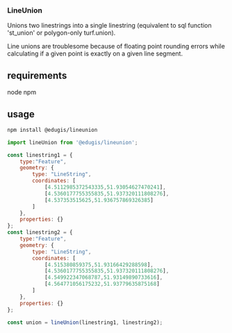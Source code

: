 ### LineUnion
Unions two linestrings into a single linestring (equivalent to sql function 'st_union' or polygon-only turf.union).

Line unions are troublesome because of floating point rounding errors while calculating if a given point is exactly on a given line segment.

## requirements
node
npm

## usage
```bash
npm install @edugis/lineunion
```
```javascript
import lineUnion from '@edugis/lineunion';

const linestring1 = {
    type:"Feature", 
    geometry: {
        type: "LineString",
        coordinates: [
            [4.5112985372543335,51.93054627470241],
            [4.5360177755355835,51.937320111808276],
            [4.537353515625,51.936757869326385]
        ]
    },
    properties: {}
};
const linestring2 = {
    type:"Feature", 
    geometry: {
        type: "LineString",
        coordinates: [
            [4.515380859375,51.93166429288598],
            [4.5360177755355835,51.937320111808276],
            [4.549922347068787,51.93149890733616],
            [4.564771056175232,51.93779635875168]
        ]
    },
    properties: {}
};

const union = lineUnion(linestring1, linestring2);


```



